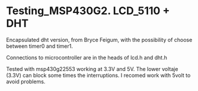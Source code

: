 # Testing_MSP430G2. LCD_5110 + DHT

Encapsulated dht version, from Bryce Feigum, with the possibility of choose between timer0 and timer1.

Connections to microcontroller are in the heads of lcd.h and dht.h

Tested with msp430g22553 working at 3.3V and 5V. The lower voltaje (3.3V) can block some times the interruptions. I recomed work with 5volt to avoid problems.